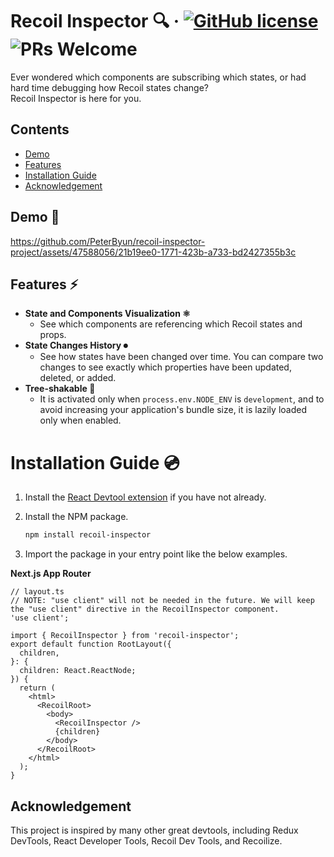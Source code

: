 # Recoil Inspector 🔍 &middot; [![GitHub license](https://img.shields.io/badge/license-MIT-blue.svg)](https://github.com/facebook/react/blob/main/LICENSE) ![PRs Welcome](https://img.shields.io/badge/PRs-welcome-brightgreen.svg)

Ever wondered which components are subscribing which states, or had hard time debugging how Recoil states change? <br/>
Recoil Inspector is here for you. <br/>

## Contents

- [Demo](#demo)
- [Features](#features)
- [Installation Guide](#installation-guide)
- [Acknowledgement](#acknowledgement)

<a name="demo"></a>

## Demo 📼

https://github.com/PeterByun/recoil-inspector-project/assets/47588056/21b19ee0-1771-423b-a733-bd2427355b3c

<a name="features"></a>

## Features ⚡️

- <strong>State and Components Visualization ⚛️</strong>
  - See which components are referencing which Recoil states and props.
- <strong>State Changes History ⏺</strong>
  - See how states have been changed over time. You can compare two changes to see exactly which properties have been updated, deleted, or added.
- <strong>Tree-shakable 🌳</strong>
  - It is activated only when `process.env.NODE_ENV` is `development`, and to avoid increasing your application's bundle size, it is lazily loaded only when enabled.

<a name="installation-guide"></a>

# Installation Guide 💿

1. Install the [React Devtool extension](https://chromewebstore.google.com/detail/react-developer-tools/fmkadmapgofadopljbjfkapdkoienihi?hl=en-US&utm_source=ext_sidebar) if you have not already.

2. Install the NPM package.
   ```zsh
   npm install recoil-inspector
   ```
3. Import the package in your entry point like the below examples.

<strong>Next.js App Router</strong>

```tsx
// layout.ts
// NOTE: "use client" will not be needed in the future. We will keep the "use client" directive in the RecoilInspector component.
'use client';

import { RecoilInspector } from 'recoil-inspector';
export default function RootLayout({
  children,
}: {
  children: React.ReactNode;
}) {
  return (
    <html>
      <RecoilRoot>
        <body>
          <RecoilInspector />
          {children}
        </body>
      </RecoilRoot>
    </html>
  );
}
```

<a name="acknowledgement"></a>

## Acknowledgement

This project is inspired by many other great devtools, including Redux DevTools, React Developer Tools, Recoil Dev Tools, and Recoilize.
